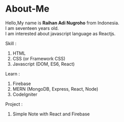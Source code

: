# About-Me
Hello,My name is **Raihan Adi Nugroho** from Indonesia.<br>
I am seventeen years old.<br>
I am interested about javascript language as Reactjs.<br>

Skill :
1. HTML
2. CSS (or Framework CSS)
3. Javascript (DOM, ES6, React)

Learn : <br>
1. Firebase
2. MERN (MongoDB, Express, React, Node)
3. CodeIgniter

Project :
1. Simple Note with React and Firebase

